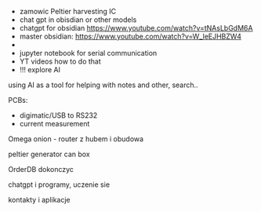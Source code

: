 - zamowic Peltier harvesting IC
- chat gpt in obisdian or other models
- chatgpt for obsidian https://www.youtube.com/watch?v=tNAsLbGdM6A
- master obsidian: https://www.youtube.com/watch?v=W_leEJHBZW4
- 
- jupyter notebook for serial communication 
- YT videos how to do that
- !!! explore AI


using AI as a tool for helping with notes and other, search..


PCBs:
- digimatic/USB to RS232
- current measurement

Omega onion - router z hubem i obudowa

peltier generator
can box

OrderDB dokonczyc


chatgpt i programy, uczenie sie 


kontakty i aplikacje
